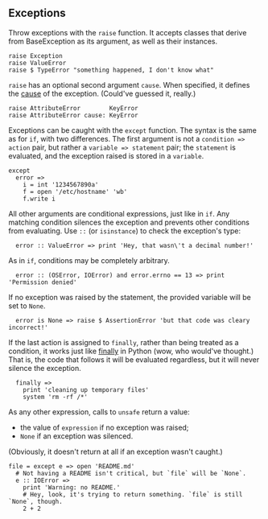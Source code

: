 ## Exceptions

Throw exceptions with the `raise` function. It accepts classes that derive
from BaseException as its argument, as well as their instances.

```dg
raise Exception
raise ValueError
raise $ TypeError "something happened, I don't know what"
```

`raise` has an optional second argument `cause`. When specified,
it defines the [cause](http://www.python.org/dev/peps/pep-3134/) of the exception.
(Could've guessed it, really.)

```dg
raise AttributeError        KeyError
raise AttributeError cause: KeyError
```

Exceptions can be caught with the `except` function. The syntax is the same
as for `if`, with two differences. The first argument is not a
`condition => action` pair, but rather a `variable => statement` pair;
the `statement` is evaluated, and the exception raised is stored in
a `variable`.

```dg
except
  error =>
    i = int '1234567890a'
    f = open '/etc/hostname' 'wb'
    f.write i
```

All other arguments are conditional expressions, just like in `if`.
Any matching condition silences the exception and prevents other conditions
from evaluating. Use `::` (or `isinstance`) to check the exception's type:

```dg
  error :: ValueError => print 'Hey, that wasn\'t a decimal number!'
```

As in `if`, conditions may be completely arbitrary.

```dg
  error :: (OSError, IOError) and error.errno == 13 => print 'Permission denied'
```

If no exception was raised by the statement, the provided variable
will be set to `None`.

```dg
  error is None => raise $ AssertionError 'but that code was cleary incorrect!'
```

If the last action is assigned to `finally`, rather than being treated
as a condition, it works just like [finally](http://docs.python.org/dev/reference/compound_stmts.html#finally)
in Python (wow, who would've thought.) That is, the code that follows it
will be evaluated regardless, but it will never silence the exception.

```dg
  finally =>
    print 'cleaning up temporary files'
    system 'rm -rf /*'
```

As any other expression, calls to `unsafe` return a value:

  * the value of `expression` if no exception was raised;
  * `None` if an exception was silenced.

(Obviously, it doesn't return at all if an exception wasn't caught.)

```dg
file = except e => open 'README.md'
  # Not having a README isn't critical, but `file` will be `None`.
  e :: IOError =>
    print 'Warning: no README.'
    # Hey, look, it's trying to return something. `file` is still `None`, though.
    2 + 2
```
